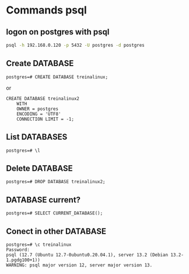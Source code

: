 # Commands psql

## logon on postgres with psql

```bash
psql -h 192.168.0.120 -p 5432 -U postgres -d postgres
```

## Create DATABASE

```postgres
postgres=# CREATE DATABASE treinalinux;
```

or

```postgres
CREATE DATABASE treinalinux2
    WITH
    OWNER = postgres
    ENCODING = 'UTF8'
    CONNECTION LIMIT = -1;
```

## List DATABASES

```postgres
postgres=# \l
```

## Delete DATABASE

```postgres
postgres=# DROP DATABASE treinalinux2;
```

## DATABASE current?

```postgres
postgres=# SELECT CURRENT_DATABASE();
```

## Conect in other DATABASE

```postgres
postgres=# \c treinalinux
Password:
psql (12.7 (Ubuntu 12.7-0ubuntu0.20.04.1), server 13.2 (Debian 13.2-1.pgdg100+1))
WARNING: psql major version 12, server major version 13.
```

